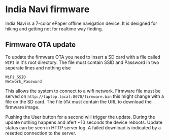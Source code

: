 # India Navi firmware

India Navi is a 7-color ePaper offline navigation device. It is designed for hiking and getting not for realtime way finding.

## Firmware OTA update

To update the firmware OTA you need to insert a SD card with a file called ```WIFI``` in it's root directory.
The file must contain SSID and Password in two seperate lines and nothing else
```
WiFi_SSID
Network_Password
```
This allows the system to connect to a wifi network. Firmware file must be served on `http://laptop.local:8070/firmware.bin` this might change with a file on the SD card. The file `OTA` must contain the URL to download the firmware image.

Pushing the User button for a second will trigger the update. During the update nothing happens and afert ~10 seconds the device reboots. Update status can be seen in HTTP server log. A failed download is indicated by a resetted connection to the server.  